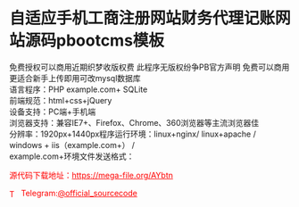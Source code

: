 # 自适应手机工商注册网站财务代理记账网站源码pbootcms模板

免费授权可以商用近期织梦收版权费 此程序无版权纷争PB官方声明 免费可以商用<br>更适合新手上传即用可改mysql数据库<br>语言程序：PHP example.com+ SQLite<br>前端规范：html+css+jQuery<br>设备支持：PC端+手机端<br>浏览器支持：兼容IE7+、Firefox、Chrome、360浏览器等主流浏览器佳<br>分辨率：1920px+1440px程序运行环境：linux+nginx/ linux+apache / windows + iis（example.com+） /<br>example.com+环境文件发送格式：<br>


<p style="color: red;">源代码下载地址：<a href="https://mega-file.org/AYbtn" style="color: red;">https://mega-file.org/AYbtn</a></p><p style="color: red;"><img src="https://cdn-icons-png.flaticon.com/512/2111/2111646.png" alt="Telegram Icon" style="width: 16px; vertical-align: middle; margin-right: 5px;">Telegram:<a href="https://t.me/official_sourcecode" style="color: red;">@official_sourcecode</a></p>